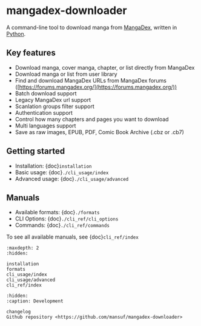 # mangadex-downloader

A command-line tool to download manga from [MangaDex](https://mangadex.org/), written in [Python](https://www.python.org/).

## Key features

- Download manga, cover manga, chapter, or list directly from MangaDex
- Download manga or list from user library
- Find and download MangaDex URLs from MangaDex forums ([https://forums.mangadex.org/](https://forums.mangadex.org/))
- Batch download support
- Legacy MangaDex url support
- Scanlation groups filter support
- Authentication support
- Control how many chapters and pages you want to download
- Multi languages support
- Save as raw images, EPUB, PDF, Comic Book Archive (.cbz or .cb7)

## Getting started

- Installation: {doc}`installation`
- Basic usage: {doc}`./cli_usage/index`
- Advanced usage: {doc}`./cli_usage/advanced`

## Manuals

- Available formats: {doc}`./formats`
- CLI Options: {doc}`./cli_ref/cli_options`
- Commands: {doc}`./cli_ref/commands`

To see all available manuals, see {doc}`cli_ref/index`

```{toctree}
:maxdepth: 2
:hidden:

installation
formats
cli_usage/index
cli_usage/advanced
cli_ref/index
```

```{toctree}
:hidden:
:caption: Development

changelog
Github repository <https://github.com/mansuf/mangadex-downloader>
```

